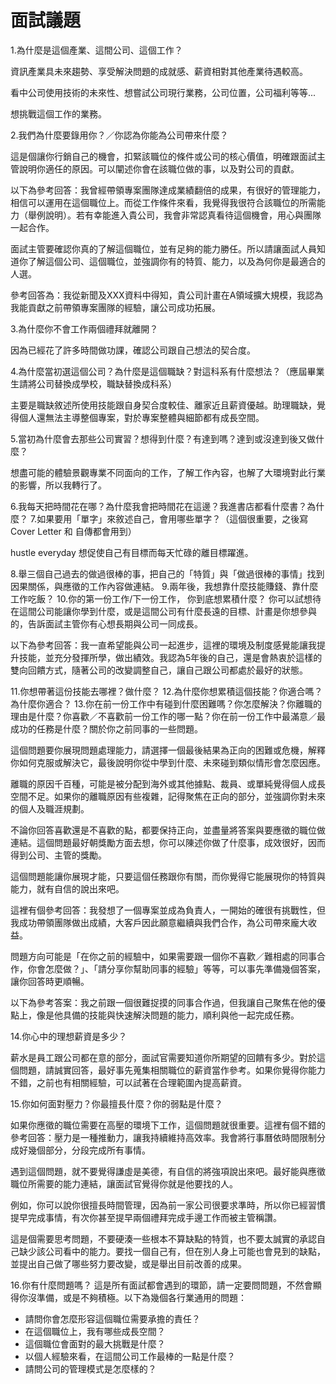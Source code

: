 # 面試議題

1.為什麼是這個產業、這間公司、這個工作？
 
資訊產業具未來趨勢、享受解決問題的成就感、薪資相對其他產業待遇較高。
 
看中公司使用技術的未來性、想嘗試公司現行業務，公司位置，公司福利等等...
 
想挑戰這個工作的業務。
 
2.我們為什麼要錄用你？／你認為你能為公司帶來什麼？
 
這是個讓你行銷自己的機會，扣緊該職位的條件或公司的核心價值，明確跟面試主管說明你適任的原因。可以闡述你會在該職位做的事，以及對公司的貢獻。
 
以下為參考回答：我曾經帶領專案團隊達成業績翻倍的成果，有很好的管理能力，相信可以運用在這個職位上。而從工作條件來看，我覺得我很符合該職位的所需能力（舉例說明）。若有幸能進入貴公司，我會非常認真看待這個機會，用心與團隊一起合作。
 
面試主管要確認你真的了解這個職位，並有足夠的能力勝任。所以請讓面試人員知道你了解這個公司、這個職位，並強調你有的特質、能力，以及為何你是最適合的人選。
 
參考回答為：我從新聞及XXX資料中得知，貴公司計畫在A領域擴大規模，我認為我能貢獻之前帶領專案團隊的經驗，讓公司成功拓展。
 
3.為什麼你不會工作兩個禮拜就離開？
 
因為已經花了許多時間做功課，確認公司跟自己想法的契合度。
 
4.為什麼當初選這個公司？為什麼是這個職缺？對這科系有什麼想法？（應屆畢業生請將公司替換成學校，職缺替換成科系）
 
主要是職缺敘述所使用技能跟自身契合度較佳、離家近且薪資優越。助理職缺，覺得個人還無法主導整個專案，對於專案整體與細節都有成長空間。
 
5.當初為什麼會去那些公司實習？想得到什麼？有達到嗎？達到或沒達到後又做什麼？
 
想盡可能的體驗景觀專業不同面向的工作，了解工作內容，也解了大環境對此行業的影響，所以我轉行了。
 
6.我每天把時間花在哪？為什麼我會把時間花在這邊？我進書店都看什麼書？為什麼？
7.如果要用「單字」來敘述自己，會用哪些單字？（這個很重要，之後寫 Cover Letter 和 自傳都會用到）
 
hustle everyday 想促使自己有目標而每天忙碌的離目標躍進。
 
8.舉三個自己過去的做過很棒的事，把自己的「特質」與「做過很棒的事情」找到因果關係，與應徵的工作內容做連結。
9.兩年後，我想靠什麼技能賺錢、靠什麼工作吃飯？
10.你的第一份工作/下一份工作， 你到底想累積什麼？
你可以試想待在這間公司能讓你學到什麼，或是這間公司有什麼長遠的目標、計畫是你想參與的，告訴面試主管你有心想長期與公司一同成長。
 
以下為參考回答：我一直希望能與公司一起進步，這裡的環境及制度感覺能讓我提升技能，並充分發揮所學，做出績效。我認為5年後的自己，還是會熱衷於這樣的雙向回饋方式，隨著公司的改變調整自己，讓自己跟公司都處於最好的狀態。
 
11.你想帶著這份技能去哪裡？做什麼？
12.為什麼你想累積這個技能？你適合嗎？為什麼你適合？
13.你在前一份工作中有碰到什麼困難嗎？你怎麼解決？你離職的理由是什麼？你喜歡／不喜歡前一份工作的哪一點？你在前一份工作中最滿意／最成功的任務是什麼？關於你之前同事的一些問題。
 
這個問題要你展現問題處理能力，請選擇一個最後結果為正向的困難或危機，解釋你如何克服或解決它，最後說明你從中學到什麼、未來碰到類似情形會怎麼因應。
 
離職的原因千百種，可能是被分配到海外或其他據點、裁員、或單純覺得個人成長空間不足。如果你的離職原因有些複雜，記得聚焦在正向的部分，並強調你對未來的個人及職涯規劃。
 
不論你回答喜歡還是不喜歡的點，都要保持正向，並盡量將答案與要應徵的職位做連結。這個問題最好朝獎勵方面去想，你可以陳述你做了什麼事，成效很好，因而得到公司、主管的獎勵。
 
這個問題能讓你展現才能，只要這個任務跟你有關，而你覺得它能展現你的特質與能力，就有自信的說出來吧。
 
這裡有個參考回答：我發想了一個專案並成為負責人，一開始的確很有挑戰性，但我成功帶領團隊做出成績，大客戶因此願意繼續與我們合作，為公司帶來龐大收益。
 
問題方向可能是「在你之前的經驗中，如果需要跟一個你不喜歡／難相處的同事合作，你會怎麼做？」、「請分享你幫助同事的經驗」等等，可以事先準備幾個答案，讓你回答時更順暢。
 
以下為參考答案：我之前跟一個很難捉摸的同事合作過，但我讓自己聚焦在他的優點上，像是他具備的技能與快速解決問題的能力，順利與他一起完成任務。
 
 
14.你心中的理想薪資是多少？
 
薪水是員工跟公司都在意的部分，面試官需要知道你所期望的回饋有多少。對於這個問題，請誠實回答，最好事先蒐集相關職位的薪資當作參考。如果你覺得你能力不錯，之前也有相關經驗，可以試著在合理範圍內提高薪資。
 
15.你如何面對壓力？你最擅長什麼？你的弱點是什麼？
 
如果你應徵的職位需要在高壓的環境下工作，這個問題就很重要。這裡有個不錯的參考回答：壓力是一種推動力，讓我持續維持高效率。我會將行事曆依時間限制分成好幾個部分，分段完成所有事情。
 
遇到這個問題，就不要覺得謙虛是美德，有自信的將強項說出來吧。最好能與應徵職位所需要的能力連結，讓面試官覺得你就是他要找的人。
 
例如，你可以說你很擅長時間管理，因為前一家公司很要求準時，所以你已經習慣提早完成事情，有次你甚至提早兩個禮拜完成手邊工作而被主管稱讚。
 
這是個需要思考問題，不要硬湊一些根本不算缺點的特質，也不要太誠實的承認自己缺少該公司看中的能力。要找一個自己有，但在別人身上可能也會見到的缺點，並提出自己做了哪些努力要改變，或是舉出目前改善的成果。
 
16.你有什麼問題嗎？
這是所有面試都會遇到的環節，請一定要問問題，不然會顯得你沒準備，或是不夠積極。以下為幾個各行業通用的問題：
 
* 請問你會怎麼形容這個職位需要承擔的責任？
* 在這個職位上，我有哪些成長空間？
* 這個職位會面對的最大挑戰是什麼？
* 以個人經驗來看，在這間公司工作最棒的一點是什麼？
* 請問公司的管理模式是怎麼樣的？
 

